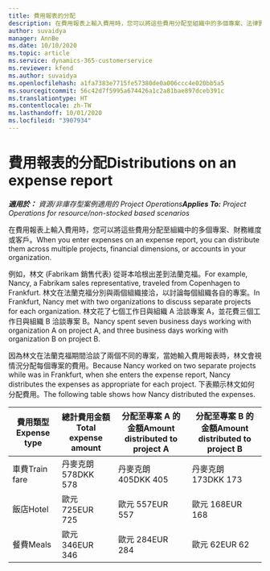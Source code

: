 ```yaml
---
title: 費用報表的分配
description: 在費用報表上輸入費用時，您可以將這些費用分配至組織中的多個專案、法律實體或客戶。
author: suvaidya
manager: AnnBe
ms.date: 10/10/2020
ms.topic: article
ms.service: dynamics-365-customerservice
ms.reviewer: kfend
ms.author: suvaidya
ms.openlocfilehash: a1fa7383e7715fe57380de0a006ccc4e020bb5a5
ms.sourcegitcommit: 56c42d7f5995a674426a1c2a81bae897dceb391c
ms.translationtype: HT
ms.contentlocale: zh-TW
ms.lasthandoff: 10/01/2020
ms.locfileid: "3907934"
---
```

# <a name="distributions-on-an-expense-report"></a><span data-ttu-id="7578b-103">費用報表的分配</span><span class="sxs-lookup"><span data-stu-id="7578b-103">Distributions on an expense report</span></span>

<span data-ttu-id="7578b-104">_**適用於：** 資源/非庫存型案例適用的 Project Operations_</span><span class="sxs-lookup"><span data-stu-id="7578b-104">_**Applies To:** Project Operations for resource/non-stocked based scenarios_</span></span>

<span data-ttu-id="7578b-105">在費用報表上輸入費用時，您可以將這些費用分配至組織中的多個專案、財務維度或客戶。</span><span class="sxs-lookup"><span data-stu-id="7578b-105">When you enter expenses on an expense report, you can distribute them across multiple projects, financial dimensions, or accounts in your organization.</span></span>

<span data-ttu-id="7578b-106">例如，林文 (Fabrikam 銷售代表) 從哥本哈根出差到法蘭克福。</span><span class="sxs-lookup"><span data-stu-id="7578b-106">For example, Nancy, a Fabrikam sales representative, traveled from Copenhagen to Frankfurt.</span></span> <span data-ttu-id="7578b-107">林文在法蘭克福分別與兩個組織接洽，以討論每個組織各自的專案。</span><span class="sxs-lookup"><span data-stu-id="7578b-107">In Frankfurt, Nancy met with two organizations to discuss separate projects for each organization.</span></span> <span data-ttu-id="7578b-108">林文花了七個工作日與組織 A 洽談專案 A，並花費三個工作日與組織 B 洽談專案 B。</span><span class="sxs-lookup"><span data-stu-id="7578b-108">Nancy spent seven business days working with organization A on project A, and three business days working with organization B on project B.</span></span>

<span data-ttu-id="7578b-109">因為林文在法蘭克福期間洽談了兩個不同的專案，當她輸入費用報表時，林文會視情況分配每個專案的費用。</span><span class="sxs-lookup"><span data-stu-id="7578b-109">Because Nancy worked on two separate projects while was in Frankfurt, when she enters the expense report, Nancy distributes the expenses as appropriate for each project.</span></span> <span data-ttu-id="7578b-110">下表顯示林文如何分配費用。</span><span class="sxs-lookup"><span data-stu-id="7578b-110">The following table shows how Nancy distributed the expenses.</span></span>

| <span data-ttu-id="7578b-111">費用類型</span><span class="sxs-lookup"><span data-stu-id="7578b-111">Expense type</span></span> | <span data-ttu-id="7578b-112">總計費用金額</span><span class="sxs-lookup"><span data-stu-id="7578b-112">Total expense amount</span></span> | <span data-ttu-id="7578b-113">分配至專案 A 的金額</span><span class="sxs-lookup"><span data-stu-id="7578b-113">Amount distributed to project A</span></span> | <span data-ttu-id="7578b-114">分配至專案 B 的金額</span><span class="sxs-lookup"><span data-stu-id="7578b-114">Amount distributed to project B</span></span> |
|--------------|----------------------|---------------------------------|---------------------------------|
| <span data-ttu-id="7578b-115">車費</span><span class="sxs-lookup"><span data-stu-id="7578b-115">Train fare</span></span>   | <span data-ttu-id="7578b-116">丹麥克朗 578</span><span class="sxs-lookup"><span data-stu-id="7578b-116">DKK 578</span></span>              | <span data-ttu-id="7578b-117">丹麥克朗 405</span><span class="sxs-lookup"><span data-stu-id="7578b-117">DKK 405</span></span>                         | <span data-ttu-id="7578b-118">丹麥克朗 173</span><span class="sxs-lookup"><span data-stu-id="7578b-118">DKK 173</span></span>                         |
| <span data-ttu-id="7578b-119">飯店</span><span class="sxs-lookup"><span data-stu-id="7578b-119">Hotel</span></span>        | <span data-ttu-id="7578b-120">歐元 725</span><span class="sxs-lookup"><span data-stu-id="7578b-120">EUR 725</span></span>              | <span data-ttu-id="7578b-121">歐元 557</span><span class="sxs-lookup"><span data-stu-id="7578b-121">EUR 557</span></span>                         | <span data-ttu-id="7578b-122">歐元 168</span><span class="sxs-lookup"><span data-stu-id="7578b-122">EUR 168</span></span>                         |
| <span data-ttu-id="7578b-123">餐費</span><span class="sxs-lookup"><span data-stu-id="7578b-123">Meals</span></span>        | <span data-ttu-id="7578b-124">歐元 346</span><span class="sxs-lookup"><span data-stu-id="7578b-124">EUR 346</span></span>              | <span data-ttu-id="7578b-125">歐元 284</span><span class="sxs-lookup"><span data-stu-id="7578b-125">EUR 284</span></span>                         | <span data-ttu-id="7578b-126">歐元 62</span><span class="sxs-lookup"><span data-stu-id="7578b-126">EUR 62</span></span>                          |
